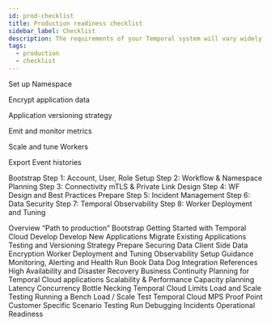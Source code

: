 ```yaml
---
id: prod-checklist
title: Production readiness checklist
sidebar_label: Checklist
description: The requirements of your Temporal system will vary widely based on your intended production workload.
tags:
  - production
  - checklist
---
```


Set up Namespace

Encrypt application data

Application versioning strategy

Emit and monitor metrics

Scale and tune Workers

Export Event histories

Bootstrap
Step 1: Account, User, Role Setup
Step 2: Workflow & Namespace Planning
Step 3: Connectivity mTLS & Private Link
Design
Step 4: WF Design and Best Practices
Prepare
Step 5: Incident Management
Step 6: Data Security
Step 7: Temporal Observability
Step 8: Worker Deployment and Tuning

Overview
“Path to production”
Bootstrap
Getting Started with Temporal Cloud
Develop
Develop New Applications
Migrate Existing Applications
Testing and Versioning Strategy
Prepare
Securing Data
Client Side Data Encryption
Worker Deployment and Tuning
Observability
Setup Guidance
Monitoring, Alerting and Health Run Book
Data Dog Integration
References
High Availability and Disaster Recovery
Business Continuity Planning for Temporal Cloud applications
Scalability & Performance
Capacity planning
Latency
Concurrency Bottle Necking
Temporal Cloud Limits
Load and Scale Testing
Running a Bench Load / Scale Test
Temporal Cloud MPS Proof Point
Customer Specific Scenario Testing
Run
Debugging
Incidents
Operational Readiness

